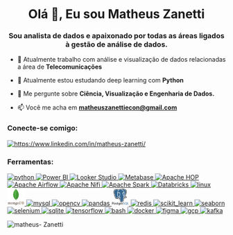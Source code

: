 <h1 align="center">Olá 👋, Eu sou Matheus Zanetti</h1>
<h3 align="center">Sou analista de dados e apaixonado por todas as áreas ligados à gestão de análise de dados.</h3>

- 🔭 Atualmente trabalho com análise e visualização de dados relacionadas a área de **Telecomunicações** 

- 🌱 Atualmente estou estudando deep learning com **Python**

- 💬 Me pergunte sobre **Ciência, Visualização e Engenharia de Dados.**

- 📫 Você me acha em **matheuszanettiecon@gmail.com**

<h3 align= "left">Conecte-se comigo:</h3>
<p align="left">
<a href="https://www.linkedin.com/in/matheus-zanetti/" target="blank"><img align="center" src="https://cdn.jsdelivr.net/gh/devicons/devicon/icons/linkedin/linkedin-original.svg" alt="https://www.linkedin.com/in/matheus-zanetti/" height="30" width="40" /></a> </p>


<h3 align= "esquerda">Ferramentas:</h3>
<p align="left"> </a> <a href="https://www.python.org" target="_blank" rel="noreferrer"> <img src="https://cdn.jsdelivr.net/gh/devicons/devicon/icons/python/python-original.svg" alt="python" largura ="40" height="40"/> </a>
<a href="https://powerbi.microsoft.com/pt-br/desktop/" target="_blank" rel="noreferrer"> <img src="https://upload.wikimedia.org/wikipedia/commons/c/cf/New_Power_BI_Logo.svg" alt="Power BI" width= "40" altura="40"/> </a>
<a href="https://lookerstudio.google.com/" target="_blank" rel="noreferrer"> <img src="https://www.svgrepo.com/show/354012/looker-icon.svg" alt="Looker Studio" width= "40" altura="40"/> </a>
<a href="https://www.metabase.com/" target="_blank" rel="noreferrer"> <img src="https://static-00.iconduck.com/assets.00/metabase-icon-404x512-ntw9ppv9.png" alt="Metabase" width= "40" altura="40"/> </a>
<a href="https://hop.apache.org/" target="_blank" rel="noreferrer"> <img src="https://hop.apache.org/img/hop-logo.svg" alt="Apache HOP" width= "40" altura="40"/> </a>
<a href="https://airflow.apache.org/" target="_blank" rel="noreferrer"> <img src="https://assets-global.website-files.com/6203daf47137054c031fa0e6/64c4e08a42e4ed51cf703654_airflow_transparent.png" alt="Apache Airflow" width= "40" altura="40"/> </a>
<a href="https://nifi.apache.org/" target="_blank" rel="noreferrer"> <img src="https://cdn.icon-icons.com/icons2/2699/PNG/512/apache_nifi_logo_icon_168614.png" alt="Apache Nifi" width= "40" altura="40"/> </a>
<a href="https://spark.apache.org/" target="_blank" rel="noreferrer"> <img src="https://cdn.icon-icons.com/icons2/2699/PNG/512/apache_spark_logo_icon_170560.png" alt="Apache Spark" width= "40" altura="40"/> </a>
<a href="https://www.databricks.com/br" target="_blank" rel="noreferrer"> <img src="https://cdn.icon-icons.com/icons2/2699/PNG/512/databricks_logo_icon_170295.png" alt="Databricks" width= "40" altura="40"/><a href="https://www.linux.org/" target="_blank" rel="noreferrer"> <img src="https://cdn.jsdelivr.net/gh/devicons/devicon/icons/linux/linux-original.svg" alt="linux" width="40" height="40"/> </a> <a href="https://www.mongodb.com/" target="_blank" rel="noreferrer"> <img src="https://raw.githubusercontent.com/devicons/devicon/master/icons/mongodb/mongodb-original-wordmark.svg" alt= "mongodb" width="40" height="40"/> </a>  <a href="https://www.mysql.com/" target="_blank" rel="noreferrer"> <img src="https://cdn.jsdelivr.net/gh/devicons/devicon/icons/mysql/mysql-original.svg" alt="mysql" width="40" height="40"/> </a> <a href="https://opencv.org/" target= "_blank" rel="noreferrer"> <img src="https://www.vectorlogo.zone/logos/opencv/opencv-icon.svg" alt="opencv" width="40" height="40" /> </a> <a href="https://pandas.pydata.org/" target="_blank" rel="noreferrer"> <img src="https://raw.githubusercontent.com/devicons/devicon /2ae2a900d2f041da66e950e4d48052658d850630/icons/pandas/pandas-original.svg" alt="pandas" width="40" height="40"/> </a> <a href="https://www.postgresql.org" target ="_blank" rel="noreferrer"> <img src="https://raw.githubusercontent.com/devicons/devicon/master/icons/postgresql/postgresql-original-wordmark.svg" alt="postgresql" width= "40" height="40"/>  <a href="https://redis.io" target="_blank" rel="noreferrer"> <img src="https://cdn.jsdelivr.net/gh/devicons/devicon/icons/redis/redis-original.svg" alt="redis" width="40" height="40"/> </a> <a href="https://scikit-learn.org/" target="_blank" rel="noreferrer"> <img src="https://upload.wikimedia.org/wikipedia/commons/0/05/Scikit_learn_logo_small.svg" alt=" scikit_learn" width="40" height="40"/> </a> <a href="https://seaborn.pydata.org/" target="_blank" rel="noreferrer"> <img src="https://seaborn.pydata.org/_images/logo-mark-lightbg.svg" alt="seaborn" width="40" height="40"/> </a> <a href="https://www.selenium.dev" target="_blank" rel="noreferrer"> <img src="https://raw.githubusercontent.com/detain/svg-logos/780f25886640cef088af994181646db2f6b1a3f8/svg/selenium-logo.svg" alt= "selenium" width="40" height="40"/> </a> <a href="https://www.sqlite.org/" target="_blank" rel="noreferrer"> <img src= "https://www.vectorlogo.zone/logos/sqlite/sqlite-icon.svg" alt="sqlite" width="40" height="40"/> </a> <a href="https://www.tensorflow.org" target="_blank" rel="noreferrer"> <img src="https://www.vectorlogo.zone/logos/tensorflow/tensorflow-icon.svg" alt="tensorflow" width= "40" altura="40"/> </a>  </a>
<a href="https://www.gnu.org/software/bash/" target="_blank" rel="noreferrer"> <img src="https://cdn.jsdelivr.net/gh/devicons/devicon/icons/bash/bash-original.svg" alt="bash" width="40" height="40"/> </a> <a href="https://www.docker.com/" target="_blank" rel="noreferrer"> <img src="https://cdn.jsdelivr.net/gh/devicons/devicon/icons/docker/docker-original.svg" alt="docker" width="40" height="40"/> </a>  <a href="https://www.figma.com/" target="_blank" rel="noreferrer"> <img src="https://cdn.jsdelivr.net/gh/devicons/devicon/icons/figma/figma-original.svg" alt="figma" width="40" height="40"/> </a> <a href="https://cloud.google.com" target="_blank" rel="noreferrer"> <img src="https://www.vectorlogo.zone/logos/google_cloud/google_cloud-icon.svg" alt="gcp" width="40" height="40"/> </ a>  <a href="https://kafka.apache.org/" target="_blank" rel="noreferrer"> <img src="https://www.vectorlogo.zone/logos/apache_kafka/apache_kafka-icon.svg" alt="kafka" width="40" height="40"/> </a> 
</p> 

<p><img align="center" src="https://github-readme-stats.vercel.app/api/top-langs?username=matheus-zanetti&show_icons=true&locale=en&layout=compact" alt="matheus- Zanetti" /></p>

